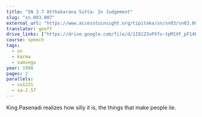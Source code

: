 ```yaml
---
title: "SN 3.7 Atthakarana Sutta: In Judgement"
slug: "sn.003.007"
external_url: "https://www.accesstoinsight.org/tipitaka/sn/sn03/sn03.007.than.html"
translator: geoff
drive_links: ["https://drive.google.com/file/d/1I81Z3vPXfv-tpM1VF_pF14BmCf1Oa3RC/view?usp=drivesdk"]
course: speech
tags:
  - sn
  - karma
  - samvega
year: 1998
pages: 2
parallels:
  - sa1231
  - sa-2.57
---
```


King Pasenadi realizes how silly it is, the things that make people lie.
